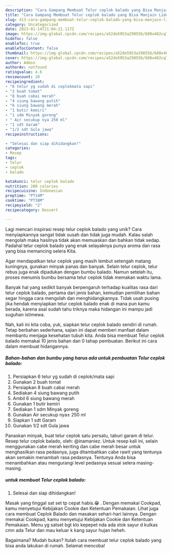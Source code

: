 ```yaml
---
description: "Cara Gampang Membuat Telur ceplok balado yang Bisa Manjain Lidah"
title: "Cara Gampang Membuat Telur ceplok balado yang Bisa Manjain Lidah"
slug: 413-cara-gampang-membuat-telur-ceplok-balado-yang-bisa-manjain-lidah
category: Uncategorized
date: 2023-01-14T21:04:21.117Z
image: https://img-global.cpcdn.com/recipes/a52de5953a298556/680x482cq70/telur-ceplok-balado-foto-resep-utama.jpg
hideToc: false
enableToc: true
enableTocContent: false
thumbnail: https://img-global.cpcdn.com/recipes/a52de5953a298556/680x482cq70/telur-ceplok-balado-foto-resep-utama.jpg
cover: https://img-global.cpcdn.com/recipes/a52de5953a298556/680x482cq70/telur-ceplok-balado-foto-resep-utama.jpg
author: Admin
authorAv: notfound
ratingvalue: 4.6
reviewcount: 20
recipeingredient:
- "6 telur yg sudah di ceplokmata sapi"
- "2 buah tomat"
- "8 buah cabai merah"
- "4 siung bawang putih"
- "6 siung bawang merah"
- "1 butir kemiri"
- "1 sdm Minyak goreng"
- " Air secukup nya 250 ml"
- "1 sdt Garam"
- "1/2 sdt Gula jawa"
recipeinstructions:

- "Selesai dan siap dihidangkan!"
categories:
- Resep
tags:
- telur
- ceplok
- balado

katakunci: telur ceplok balado 
nutrition: 288 calories
recipecuisine: Indonesian
preptime: "PT14M"
cooktime: "PT38M"
recipeyield: "2"
recipecategory: Dessert

---
```





Lagi mencari inspirasi resep telur ceplok balado yang unik? Cara menyiapkannya sangat tidak susah dan tidak juga mudah. Kalau salah mengolah maka hasilnya tidak akan memuaskan dan bahkan tidak sedap. Padahal telur ceplok balado yang enak selayaknya punya aroma dan rasa yang bisa memancing selera Kita.





Agar mendapatkan telur ceplok yang masih lembut setengah matang kuningnya, gunakan minyak panas dan banyak. Selain telur ceplok, telur rebus juga enak dipadukan dengan bumbu balado. Namun setelah itu, proses menumis bumbu bersama telur ceplok tidak memakan waktu lama.

Banyak hal yang sedikit banyak berpengaruh terhadap kualitas rasa dari telur ceplok balado, pertama dari jenis bahan, kemudian pemilihan bahan segar hingga cara mengolah dan menghidangkannya. Tidak usah pusing jika hendak menyiapkan telur ceplok balado enak di mana pun kamu berada, karena asal sudah tahu triknya maka hidangan ini mampu jadi suguhan istimewa.






Nah, kali ini kita coba, yuk, siapkan telur ceplok balado sendiri di rumah. Tetap berbahan sederhana, sajian ini dapat memberi manfaat dalam membantu menjaga kesehatan tubuh kita. Anda bisa membuat Telur ceplok balado memakai 10 jenis bahan dan 0 tahap pembuatan. Berikut ini cara dalam membuat hidangannya.

<!--inarticleads1-->

##### Bahan-bahan dan bumbu yang harus ada untuk pembuatan Telur ceplok balado:

1. Persiapkan 6 telur yg sudah di ceplok/mata sapi
1. Gunakan 2 buah tomat
1. Persiapkan 8 buah cabai merah
1. Sediakan 4 siung bawang putih
1. Ambil 6 siung bawang merah
1. Gunakan 1 butir kemiri
1. Sediakan 1 sdm Minyak goreng
1. Gunakan  Air secukup nya± 250 ml
1. Siapkan 1 sdt Garam
1. Gunakan 1/2 sdt Gula jawa


Panaskan minyak, buat telur ceplok satu persatu, taburi garam di telur. Resep telur ceplok balado, oleh: @inamaniez. Untuk resep kali ini, selain menggunakan cabe merah keriting dan cabe merah besar untuk menghasilkan rasa pedasnya, juga ditambahkan cabe rawit yang tentunya akan semakin menambah rasa pedasnya. Tentunya Anda bisa menambahkan atau mengurangi level pedasnya sesuai selera masing-masing. 

<!--inarticleads2-->

#####  untuk membuat Telur ceplok balado:


1. Selesai dan siap dihidangkan!

Masak yang tinggal sat set tp cepat habis.😁 . Dengan memakai Cookpad, kamu menyetujui Kebijakan Cookie dan Ketentuan Pemakaian. Lihat juga cara membuat Ceplok Balado dan masakan sehari-hari lainnya. Dengan memakai Cookpad, kamu menyetujui Kebijakan Cookie dan Ketentuan Pemakaian. Menu yg satset bgt klo kepepet nda ada stok sayur d kulkas cmn ada Telur dan mau keluar k kang sayur hujan heheh. 

Bagaimana? Mudah bukan? Itulah cara membuat telur ceplok balado yang bisa anda lakukan di rumah. Selamat mencoba!
